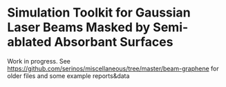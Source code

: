 # Simulation Toolkit for Gaussian Laser Beams Masked by Semi-ablated Absorbant Surfaces

Work in progress. See https://github.com/serinos/miscellaneous/tree/master/beam-graphene for older files and some example reports&data

